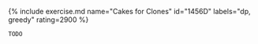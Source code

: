 {% include exercise.md name="Cakes for Clones" id="1456D" labels="dp, greedy" rating=2900 %}

```
TODO
```
